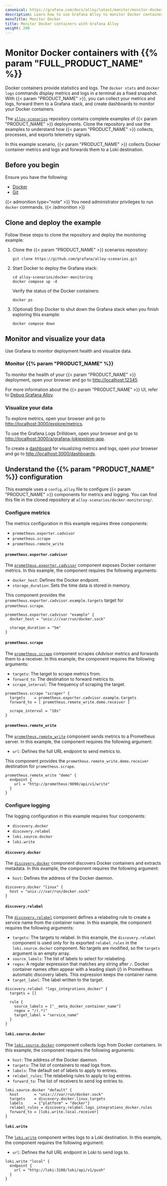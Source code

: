 ```yaml
---
canonical: https://grafana.com/docs/alloy/latest/monitor/monitor-docker-containers/
description: Learn how to use Grafana Alloy to monitor Docker containers
menuTitle: Monitor Docker
title: Monitor Docker containers with Grafana Alloy
weight: 200
---
```


# Monitor Docker containers with {{% param "FULL_PRODUCT_NAME" %}}

Docker containers provide statistics and logs.
The `docker stats` and `docker logs` commands display metrics and logs in a terminal as a fixed snapshot.
With {{< param "PRODUCT_NAME" >}}, you can collect your metrics and logs, forward them to a Grafana stack, and create dashboards to monitor your Docker containers.

The [`alloy-scenarios`][scenarios] repository contains complete examples of {{< param "PRODUCT_NAME" >}} deployments.
Clone the repository and use the examples to understand how {{< param "PRODUCT_NAME" >}} collects, processes, and exports telemetry signals.

In this example scenario, {{< param "PRODUCT_NAME" >}} collects Docker container metrics and logs and forwards them to a Loki destination.

[scenarios]: https://github.com/grafana/alloy-scenarios/

## Before you begin

Ensure you have the following:

- [Docker](https://www.docker.com/)
- [Git](https://git-scm.com/)

{{< admonition type="note" >}}
You need administrator privileges to run `docker` commands.
{{< /admonition >}}

## Clone and deploy the example

Follow these steps to clone the repository and deploy the monitoring example:

1. Clone the {{< param "PRODUCT_NAME" >}} scenarios repository:

   ```shell
   git clone https://github.com/grafana/alloy-scenarios.git
   ```

1. Start Docker to deploy the Grafana stack:

   ```shell
   cd alloy-scenarios/docker-monitoring
   docker compose up -d
   ```

   Verify the status of the Docker containers:

   ```shell
   docker ps
   ```

1. (Optional) Stop Docker to shut down the Grafana stack when you finish exploring this example:

   ```shell
   docker compose down
   ```

## Monitor and visualize your data

Use Grafana to monitor deployment health and visualize data.

### Monitor {{% param "PRODUCT_NAME" %}}

To monitor the health of your {{< param "PRODUCT_NAME" >}} deployment, open your browser and go to [http://localhost:12345](http://localhost:12345).

For more information about the {{< param "PRODUCT_NAME" >}} UI, refer to [Debug Grafana Alloy](https://grafana.com/docs/alloy/latest/troubleshoot/debug/).

### Visualize your data

To explore metrics, open your browser and go to [http://localhost:3000/explore/metrics](http://localhost:3000/explore/metrics).

To use the Grafana Logs Drilldown, open your browser and go to [http://localhost:3000/a/grafana-lokiexplore-app](http://localhost:3000/a/grafana-lokiexplore-app).

To create a [dashboard](https://grafana.com/docs/grafana/latest/getting-started/build-first-dashboard/#create-a-dashboard) for visualizing metrics and logs, open your browser and go to [http://localhost:3000/dashboards](http://localhost:3000/dashboards).

## Understand the {{% param "PRODUCT_NAME" %}} configuration

This example uses a `config.alloy` file to configure {{< param "PRODUCT_NAME" >}} components for metrics and logging.
You can find this file in the cloned repository at `alloy-scenarios/docker-monitoring/`.

### Configure metrics

The metrics configuration in this example requires three components:

- `prometheus.exporter.cadvisor`
- `prometheus.scrape`
- `prometheus.remote_write`

#### `prometheus.exporter.cadvisor`

The [`prometheus.exporter.cadvisor`][prometheus.exporter.cadvisor] component exposes Docker container metrics.
In this example, the component requires the following arguments:

- `docker_host`: Defines the Docker endpoint.
- `storage_duration`: Sets the time data is stored in memory.

This component provides the `prometheus.exporter.cadvisor.example.targets` target for `prometheus.scrape`.

```alloy
prometheus.exporter.cadvisor "example" {
  docker_host = "unix:///var/run/docker.sock"

  storage_duration = "5m"
}
```

#### `prometheus.scrape`

The [`prometheus.scrape`][prometheus.scrape] component scrapes cAdvisor metrics and forwards them to a receiver.
In this example, the component requires the following arguments:

- `targets`: The target to scrape metrics from.
- `forward_to`: The destination to forward metrics to.
- `scrape_interval`: The frequency of scraping the target.

```alloy
prometheus.scrape "scraper" {
  targets    = prometheus.exporter.cadvisor.example.targets
  forward_to = [ prometheus.remote_write.demo.receiver ]

  scrape_interval = "10s"
}
```

#### `prometheus.remote_write`

The [`prometheus.remote_write`][prometheus.remote_write] component sends metrics to a Prometheus server.
In this example, the component requires the following argument:

- `url`: Defines the full URL endpoint to send metrics to.

This component provides the `prometheus.remote_write.demo.receiver` destination for `prometheus.scrape`.

```alloy
prometheus.remote_write "demo" {
  endpoint {
    url = "http://prometheus:9090/api/v1/write"
  }
}
```

[prometheus.exporter.cadvisor]: https://grafana.com/docs/alloy/<ALLOY_VERSION>/reference/components/prometheus/prometheus.exporter.cadvisor/
[prometheus.scrape]: https://grafana.com/docs/alloy/<ALLOY_VERSION>/reference/components/prometheus/prometheus.scrape/
[prometheus.remote_write]: https://grafana.com/docs/alloy/<ALLOY_VERSION>/reference/components/prometheus/prometheus.remote_write/

### Configure logging

The logging configuration in this example requires four components:

- `discovery.docker`
- `discovery.relabel`
- `loki.source.docker`
- `loki.write`

#### `discovery.docker`

The [`discovery.docker`][discovery.docker] component discovers Docker containers and extracts metadata.
In this example, the component requires the following argument:

- `host`: Defines the address of the Docker daemon.

```alloy
discovery.docker "linux" {
  host = "unix:///var/run/docker.sock"
}
```

#### `discovery.relabel`

The [`discovery.relabel`][discovery.relabel] component defines a relabeling rule to create a service name from the container name.
In this example, the component requires the following arguments:

- `targets`: The targets to relabel.
  In this example, the `discovery.relabel` component is used only for its exported `relabel_rules` in the `loki.source.docker` component.
  No targets are modified, so the `targets` argument is an empty array.
- `source_labels`: The list of labels to select for relabeling.
- `regex`: A regular expression that matches any string after `/`.
  Docker container names often appear with a leading slash (/) in Prometheus automatic discovery labels.
  This expression keeps the container name.
- `target_label`: The label written to the target.

```alloy
discovery.relabel "logs_integrations_docker" {
  targets = []

  rule {
    source_labels = ["__meta_docker_container_name"]
    regex = "/(.*)"
    target_label = "service_name"
  }
}
```

#### `loki.source.docker`

The [`loki.source.docker`][loki.source.docker] component collects logs from Docker containers.
In this example, the component requires the following arguments:

- `host`: The address of the Docker daemon.
- `targets`: The list of containers to read logs from.
- `labels`: The default set of labels to apply to entries.
- `relabel_rules`: The relabeling rules to apply to log entries.
- `forward_to`: The list of receivers to send log entries to.

```alloy
loki.source.docker "default" {
  host       = "unix:///var/run/docker.sock"
  targets    = discovery.docker.linux.targets
  labels     = {"platform" = "docker"}
  relabel_rules = discovery.relabel.logs_integrations_docker.rules
  forward_to = [loki.write.local.receiver]
}
```

#### `loki.write`

The [`loki.write`][loki.write] component writes logs to a Loki destination.
In this example, the component requires the following argument:

- `url`: Defines the full URL endpoint in Loki to send logs to.

```alloy
loki.write "local" {
  endpoint {
    url = "http://loki:3100/loki/api/v1/push"
  }
}
```

[discovery.docker]: https://grafana.com/docs/alloy/<ALLOY_VERSION>/reference/components/discovery/discovery.docker/
[discovery.relabel]: https://grafana.com/docs/alloy/<ALLOY_VERSION>/reference/components/discovery/discovery.relabel/
[loki.source.docker]: https://grafana.com/docs/alloy/<ALLOY_VERSION>/reference/components/loki/loki.source.docker/
[loki.write]: https://grafana.com/docs/alloy/<ALLOY_VERSION>/reference/components/loki/loki.write/
